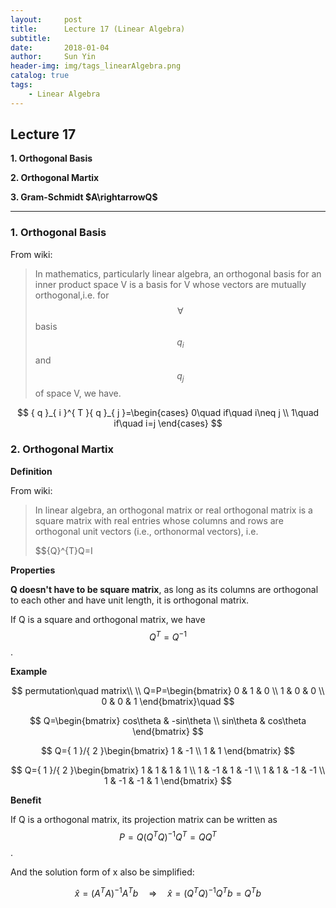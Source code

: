 ```yaml
---
layout:     post
title:      Lecture 17 (Linear Algebra)
subtitle:   
date:       2018-01-04
author:     Sun Yin
header-img: img/tags_linearAlgebra.png
catalog: true
tags:
    - Linear Algebra
---
```

## Lecture 17

**1. Orthogonal Basis**

**2. Orthogonal Martix**

**3. Gram-Schmidt $A\rightarrowQ$**

---

### 1. Orthogonal Basis

From wiki:

>In mathematics, particularly linear algebra, an orthogonal basis for an inner product space V is a basis for V whose vectors are mutually orthogonal,i.e. for $$\forall$$ basis $${q}_{i}$$ and $${q}_{j}$$ of space V, we have.

$$
{ q }_{ i }^{ T }{ q }_{ j }=\begin{cases} 0\quad if\quad i\neq j \\ 1\quad if\quad i=j \end{cases}
$$

### 2. Orthogonal Martix

**Definition**

From wiki:

>In linear algebra, an orthogonal matrix or real orthogonal matrix is a square matrix with real entries whose columns and rows are orthogonal unit vectors (i.e., orthonormal vectors), i.e.
>
>$${Q}^{T}Q=I

**Properties**

**Q doesn't have to be square matrix**, as long as its columns are orthogonal to each other and have unit length, it is orthogonal matrix.

If Q is a square and orthogonal matrix, we have $${Q}^{T}={Q}^{-1}$$.

**Example**

$$
permutation\quad matrix\\ \\ Q=P=\begin{bmatrix} 0 & 1 & 0 \\ 1 & 0 & 0 \\ 0 & 0 & 1 \end{bmatrix}\quad 
$$

$$
Q=\begin{bmatrix} cos\theta  & -sin\theta  \\ sin\theta  & cos\theta  \end{bmatrix}
$$

$$
Q={ 1 }/{ 2 }\begin{bmatrix} 1 & -1 \\ 1 & 1 \end{bmatrix}
$$

$$
Q={ 1 }/{ 2 }\begin{bmatrix} 1 & 1 & 1 & 1 \\ 1 & -1 & 1 & -1 \\ 1 & 1 & -1 & -1 \\ 1 & -1 & -1 & 1 \end{bmatrix}
$$

**Benefit**

If Q is a orthogonal matrix, its projection matrix can be written as  $$P=Q{ ({ Q }^{ T }Q) }^{ -1 }{ Q }^{ T }=Q{ Q }^{ T }$$.

And the solution form of x also be simplified:

$$
\hat { x } ={ ({ A }^{ T }A) }^{ -1 }{ A }^{ T }b\quad \Rightarrow \quad \hat { x } ={ ({ Q }^{ T }Q) }^{ -1 }{ Q }^{ T }b={ Q }^{ T }b
$$









